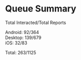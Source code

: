 # Queue Summary

Total Interacted/Total Reports

Android: 92/364  
Desktop: 139/679  
iOS: 32/83

Total: 263/1125
